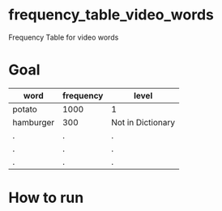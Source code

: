# frequency_table_video_words
Frequency Table for video words

# Goal
word         | frequency     | level
------------ | ------------- | -------------
potato | 1000 | 1
hamburger | 300 | Not in Dictionary
.|.|.
.|.|.
.|.|.

# How to run


